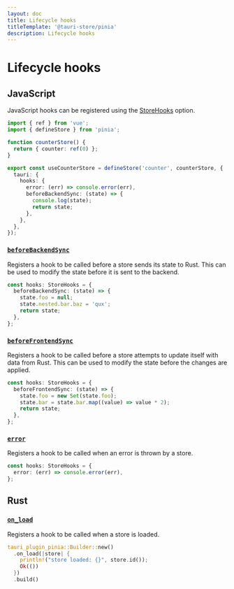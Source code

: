 ```yaml
---
layout: doc
title: Lifecycle hooks
titleTemplate: '@tauri-store/pinia'
description: Lifecycle hooks
---
```


# Lifecycle hooks

## JavaScript

JavaScript hooks can be registered using the [StoreHooks](https://tb.dev.br/tauri-store/js-docs/plugin-pinia/interfaces/StoreHooks.html) option.

```typescript
import { ref } from 'vue';
import { defineStore } from 'pinia';

function counterStore() {
  return { counter: ref(0) };
}

export const useCounterStore = defineStore('counter', counterStore, {
  tauri: {
    hooks: {
      error: (err) => console.error(err),
      beforeBackendSync: (state) => {
        console.log(state);
        return state;
      },
    },
  },
});
```

### [`beforeBackendSync`](https://tb.dev.br/tauri-store/js-docs/plugin-pinia/interfaces/StoreHooks.html#beforebackendsync)

Registers a hook to be called before a store sends its state to Rust. This can be used to modify the state before it is sent to the backend.

```typescript
const hooks: StoreHooks = {
  beforeBackendSync: (state) => {
    state.foo = null;
    state.nested.bar.baz = 'qux';
    return state;
  },
};
```

### [`beforeFrontendSync`](https://tb.dev.br/tauri-store/js-docs/plugin-pinia/interfaces/StoreHooks.html#beforefrontendsync)

Registers a hook to be called before a store attempts to update itself with data from Rust. This can be used to modify the state before the changes are applied.

```typescript
const hooks: StoreHooks = {
  beforeFrontendSync: (state) => {
    state.foo = new Set(state.foo);
    state.bar = state.bar.map((value) => value * 2);
    return state;
  },
};
```

### [`error`](https://tb.dev.br/tauri-store/js-docs/plugin-pinia/interfaces/StoreHooks.html#error)

Registers a hook to be called when an error is thrown by a store.

```typescript
const hooks: StoreHooks = {
  error: (err) => console.error(err),
};
```

## Rust

### [`on_load`](https://docs.rs/tauri-plugin-pinia/latest/tauri_plugin_pinia/struct.Builder.html#method.on_load)

Registers a hook to be called when a store is loaded.

```rust
tauri_plugin_pinia::Builder::new()
  .on_load(|store| {
    println!("store loaded: {}", store.id());
    Ok(())
  })
  .build()
```
